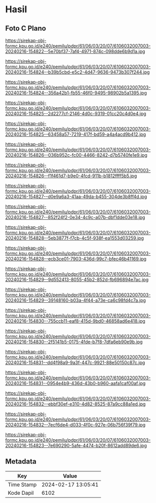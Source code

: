 # Hasil

## Foto C Plano

https://sirekap-obj-formc.kpu.go.id/e240/pemilu/pdpr/61/06/03/20/07/6106032007003-20240216-154822--5e70bf37-7af4-4971-874c-098dde6b9d1a.jpg

https://sirekap-obj-formc.kpu.go.id/e240/pemilu/pdpr/61/06/03/20/07/6106032007003-20240216-154824--b39b5cbd-e5c2-4d47-9636-9473b307f244.jpg

https://sirekap-obj-formc.kpu.go.id/e240/pemilu/pdpr/61/06/03/20/07/6106032007003-20240216-154824--356a42b1-fb55-46f0-9495-98902b5a1395.jpg

https://sirekap-obj-formc.kpu.go.id/e240/pemilu/pdpr/61/06/03/20/07/6106032007003-20240216-154825--2d2277cf-2146-4d0c-9319-01cc20c4d0e4.jpg

https://sirekap-obj-formc.kpu.go.id/e240/pemilu/pdpr/61/06/03/20/07/6106032007003-20240216-154825--63458a57-7219-417f-bd59-a4a4acd9b412.jpg

https://sirekap-obj-formc.kpu.go.id/e240/pemilu/pdpr/61/06/03/20/07/6106032007003-20240216-154826--036b952c-fc00-4466-8242-d7b5740fe1e9.jpg

https://sirekap-obj-formc.kpu.go.id/e240/pemilu/pdpr/61/06/03/20/07/6106032007003-20240216-154826--f1f461d7-b9e0-4fcd-911b-b1812ffff5b5.jpg

https://sirekap-obj-formc.kpu.go.id/e240/pemilu/pdpr/61/06/03/20/07/6106032007003-20240216-154827--d0e9a6a3-41aa-49da-b455-304de3b8ff4d.jpg

https://sirekap-obj-formc.kpu.go.id/e240/pemilu/pdpr/61/06/03/20/07/6106032007003-20240216-154827--852f24f2-0e34-4c9c-a07b-dbf1dde03e18.jpg

https://sirekap-obj-formc.kpu.go.id/e240/pemilu/pdpr/61/06/03/20/07/6106032007003-20240216-154828--5eb3877f-f7cb-4c5f-938f-ea1553d03259.jpg

https://sirekap-obj-formc.kpu.go.id/e240/pemilu/pdpr/61/06/03/20/07/6106032007003-20240216-154828--ecb3ce01-7903-436d-99c7-bfec46b41169.jpg

https://sirekap-obj-formc.kpu.go.id/e240/pemilu/pdpr/61/06/03/20/07/6106032007003-20240216-154829--9d552413-8055-45b2-852d-fb696894e7ac.jpg

https://sirekap-obj-formc.kpu.go.id/e240/pemilu/pdpr/61/06/03/20/07/6106032007003-20240216-154829--39148160-b03a-4f44-a73e-ca6c98fd4c7a.jpg

https://sirekap-obj-formc.kpu.go.id/e240/pemilu/pdpr/61/06/03/20/07/6106032007003-20240216-154830--755ccb11-eaf8-415d-9bd0-46858ad6e418.jpg

https://sirekap-obj-formc.kpu.go.id/e240/pemilu/pdpr/61/06/03/20/07/6106032007003-20240216-154830--2f5141b5-0175-4fde-b7f8-7dfa6eb90e9b.jpg

https://sirekap-obj-formc.kpu.go.id/e240/pemilu/pdpr/61/06/03/20/07/6106032007003-20240216-154831--dd4f98a9-9a3f-447c-9921-88e50150c87c.jpg

https://sirekap-obj-formc.kpu.go.id/e240/pemilu/pdpr/61/06/03/20/07/6106032007003-20240216-154831--0954e4b9-436d-43b0-b960-aafa1caf00af.jpg

https://sirekap-obj-formc.kpu.go.id/e240/pemilu/pdpr/61/06/03/20/07/6106032007003-20240216-154832--ebbf30ef-e310-4d82-8525-87a9cc88a1ed.jpg

https://sirekap-obj-formc.kpu.go.id/e240/pemilu/pdpr/61/06/03/20/07/6106032007003-20240216-154832--7ecf6de4-d033-4f0c-927e-06b756f39f79.jpg

https://sirekap-obj-formc.kpu.go.id/e240/pemilu/pdpr/61/06/03/20/07/6106032007003-20240216-154823--7e690290-5afe-4474-b20f-8612add89de6.jpg


## Metadata

| Key        | Value               |
| ---------- | ------------------- |
| Time Stamp | 2024-02-17 13:05:41 |
| Kode Dapil | 6102                |



